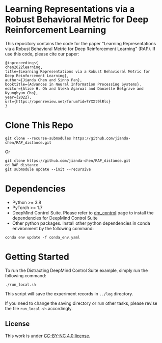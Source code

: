 # Learning Representations via a Robust Behavioral Metric for Deep Reinforcement Learning
This repository contains the code for the paper "Learning Representations via a Robust Behavioral Metric for Deep Reinforcement Learning" (RAP). If use this code, please cite our paper:
```
@inproceedings{
chen2022learning,
title={Learning Representations via a Robust Behavioral Metric for Deep Reinforcement Learning},
author={Jianda Chen and Sinno Pan},
booktitle={Advances in Neural Information Processing Systems},
editor={Alice H. Oh and Alekh Agarwal and Danielle Belgrave and Kyunghyun Cho},
year={2022},
url={https://openreview.net/forum?id=7YXXt9lRls}
}
```
# Clone This Repo
```
git clone --recurse-submodules https://github.com/jianda-chen/RAP_distance.git
```
Or
```
git clone https://github.com/jianda-chen/RAP_distance.git
cd RAP_distance
git submodule update --init --recursive
```

# Dependencies
* Python >= 3.8
* PyTorch >= 1.7
* DeepMind Control Suite. Please refer to [dm_control](https://github.com/deepmind/dm_control) page to install the dependencies for DeepMind Control Suite
* Other python packages. Install other python dependencies in conda environment by the following command:
```
conda env update -f conda_env.yaml
``` 
# Getting Started
To run the Distracting DeepMind Control Suite example, simply run the following command:
```
./run_local.sh
```
This script will save the experiment records in ```../log``` directory.

If you need to change the saving directory or run other tasks, please revise the file ```run_local.sh``` accordingly.


## License
This work is under [CC-BY-NC 4.0 license](https://creativecommons.org/licenses/by-nc/4.0/).

